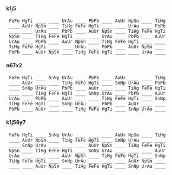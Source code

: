 

#### k1j5

     FeFe HgTi ____ ____ UrAu ____ PbPb ____ AuUr NpSn ____ TiHg
     ____ AuUr NpSn ____ TiHg FeFe HgTi ____ ____ UrAu ____ PbPb
     ____ ____ UrAu ____ PbPb ____ AuUr NpSn ____ TiHg FeFe HgTi
     NpSn ____ TiHg FeFe HgTi ____ ____ UrAu ____ PbPb ____ AuUr
     UrAu ____ PbPb ____ AuUr NpSn ____ TiHg FeFe HgTi ____ ____
     TiHg FeFe HgTi ____ ____ UrAu ____ PbPb ____ AuUr NpSn ____
     PbPb ____ AuUr NpSn ____ TiHg FeFe HgTi ____ ____ UrAu ____


#### n67x2

     FeFe HgTi ____ SnNp UrAu ____ PbPb ____ AuUr ____ ____ TiHg
     ____ AuUr ____ ____ TiHg FeFe HgTi ____ SnNp UrAu ____ PbPb
     ____ SnNp UrAu ____ PbPb ____ AuUr ____ ____ TiHg FeFe HgTi
     ____ ____ TiHg FeFe HgTi ____ SnNp UrAu ____ PbPb ____ AuUr
     UrAu ____ PbPb ____ AuUr ____ ____ TiHg FeFe HgTi ____ SnNp
     TiHg FeFe HgTi ____ SnNp UrAu ____ PbPb ____ AuUr ____ ____
     PbPb ____ AuUr ____ ____ TiHg FeFe HgTi ____ SnNp UrAu ____


#### k1j56y7

     FeFe HgTi ____ SnNp UrAu ____ ____ ____ AuUr NpSn ____ TiHg
     ____ AuUr NpSn ____ TiHg FeFe HgTi ____ SnNp UrAu ____ ____
     ____ SnNp UrAu ____ ____ ____ AuUr NpSn ____ TiHg FeFe HgTi
     NpSn ____ TiHg FeFe HgTi ____ SnNp UrAu ____ ____ ____ AuUr
     UrAu ____ ____ ____ AuUr NpSn ____ TiHg FeFe HgTi ____ SnNp
     TiHg FeFe HgTi ____ SnNp UrAu ____ ____ ____ AuUr NpSn ____
     ____ ____ AuUr NpSn ____ TiHg FeFe HgTi ____ SnNp UrAu ____


